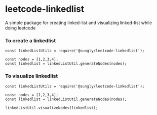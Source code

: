 # leetcode-linkedlist

A simple package for creating linked-list and visualizing linked-list while doing leetcode

### To create a linkedlist

```
const linkedListUtils = require('@sungly/leetcode-linkedlist');

const nodes = [1,2,3,4];
const linkedlist = linkedListUtil.generateNodes(nodes);
```

### To visualize linkedlist

```
const linkedListUtils = require('@sungly/leetcode-linkedlist');

const nodes = [1,2,3,4];
const linkedlist = linkedListUtil.generateNodes(nodes);

linkedListUtil.visualizeNodes(linkedlist);
```
